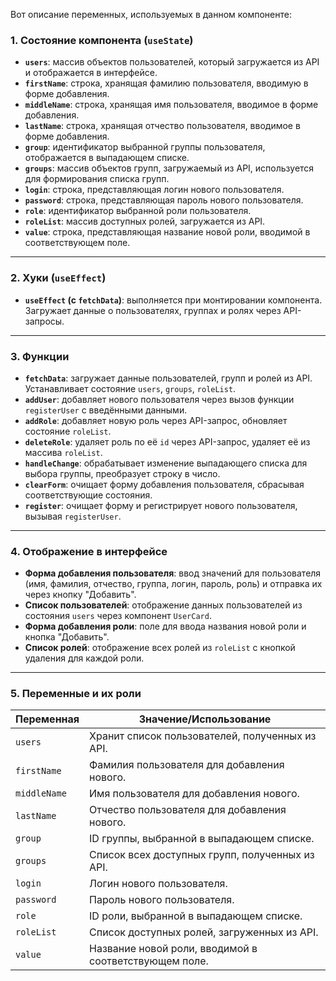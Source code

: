 Вот описание переменных, используемых в данном компоненте:

### 1. Состояние компонента (`useState`)
- **`users`**: массив объектов пользователей, который загружается из API и отображается в интерфейсе.
- **`firstName`**: строка, хранящая фамилию пользователя, вводимую в форме добавления.
- **`middleName`**: строка, хранящая имя пользователя, вводимое в форме добавления.
- **`lastName`**: строка, хранящая отчество пользователя, вводимое в форме добавления.
- **`group`**: идентификатор выбранной группы пользователя, отображается в выпадающем списке.
- **`groups`**: массив объектов групп, загружаемый из API, используется для формирования списка групп.
- **`login`**: строка, представляющая логин нового пользователя.
- **`password`**: строка, представляющая пароль нового пользователя.
- **`role`**: идентификатор выбранной роли пользователя.
- **`roleList`**: массив доступных ролей, загружается из API.
- **`value`**: строка, представляющая название новой роли, вводимой в соответствующем поле.

---

### 2. Хуки (`useEffect`)
- **`useEffect` (с `fetchData`)**: выполняется при монтировании компонента. Загружает данные о пользователях, группах и ролях через API-запросы.

---

### 3. Функции
- **`fetchData`**: загружает данные пользователей, групп и ролей из API. Устанавливает состояние `users`, `groups`, `roleList`.
- **`addUser`**: добавляет нового пользователя через вызов функции `registerUser` с введёнными данными.
- **`addRole`**: добавляет новую роль через API-запрос, обновляет состояние `roleList`.
- **`deleteRole`**: удаляет роль по её `id` через API-запрос, удаляет её из массива `roleList`.
- **`handleChange`**: обрабатывает изменение выпадающего списка для выбора группы, преобразует строку в число.
- **`clearForm`**: очищает форму добавления пользователя, сбрасывая соответствующие состояния.
- **`register`**: очищает форму и регистрирует нового пользователя, вызывая `registerUser`.

---

### 4. Отображение в интерфейсе
- **Форма добавления пользователя**: ввод значений для пользователя (имя, фамилия, отчество, группа, логин, пароль, роль) и отправка их через кнопку "Добавить".
- **Список пользователей**: отображение данных пользователей из состояния `users` через компонент `UserCard`.
- **Форма добавления роли**: поле для ввода названия новой роли и кнопка "Добавить".
- **Список ролей**: отображение всех ролей из `roleList` с кнопкой удаления для каждой роли.

---

### 5. Переменные и их роли
| Переменная     | Значение/Использование                                             |
|----------------|--------------------------------------------------------------------|
| `users`        | Хранит список пользователей, полученных из API.                   |
| `firstName`    | Фамилия пользователя для добавления нового.                        |
| `middleName`   | Имя пользователя для добавления нового.                            |
| `lastName`     | Отчество пользователя для добавления нового.                       |
| `group`        | ID группы, выбранной в выпадающем списке.                          |
| `groups`       | Список всех доступных групп, полученных из API.                    |
| `login`        | Логин нового пользователя.                                         |
| `password`     | Пароль нового пользователя.                                        |
| `role`         | ID роли, выбранной в выпадающем списке.                            |
| `roleList`     | Список доступных ролей, загруженных из API.                        |
| `value`        | Название новой роли, вводимой в соответствующем поле.              |